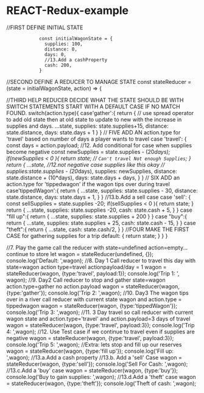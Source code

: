 # REACT-Redux-example

//FIRST DEFINE INITIAL STATE
     
                const initialWagonState = {
                  supplies: 100,
                  distance: 0,
                  days: 0,
                  //13.Add a cashProperty
                  cash: 200,
                }

//SECOND DEFINE A REDUCER TO MANAGE STATE
               const stateReducer = (state = initialWagonState, action) => {
               
//THIRD HELP REDUCER DECIDE WHAT THE STATE SHOULD BE WITH SWITCH STATEMENTS START WITH  A DEFAULT CASE IF NO MATCH FOUND.
 	 switch(action.type){
   	 case'gather':{
      	return {
   	 // use spread operator to add old state then at old state to update to new with the increase in supplies and days.
   		...state,
     	 	supplies: state.supplies+15,
      		distance: state.distance,
      		days: state.days + 1
      		}
  	  }
    // FIVE ADD AN action.type for 'travel' based on number of days a player wants to travel
    case 'travel': {
      const days = action.payload;
      //12. Add conditional for case when supplies become negative
      const newSupplies = state.supplies - (20*days);
      if(newSupplies < 0 ){
        return state;
        // `Can't travel Not enough Supplies`;
      } 
      return {
        ...state,
        //12.not negative case supplies like this okay
        //  supplies:state.supplies - (20*days),
         supplies: newSupplies,
         distance: state.distance + (10*days),
         days: state.days + days,
      }
    }
    // SIX ADD an action.type for 'tippedwagon' if the wagon tips over during travel
    case'tippedWagon':{
      return {
        ...state,
        supplies: state.supplies - 30,
        distance: state.distance,
        days: state.days + 1,
      }
    }
    //13.b.Add a sell case
    case 'sell': {
      const sellSupplies = state.supplies -20;
      if(sellSupplies < 0 ){ 
        return state;
        }
      return {
        ...state,
        supplies: state.supplies -20,
        cash: state.cash + 5,
      }
    }
  case "fill up":{
    return {
      ...state,
      supplies: state.supplies + 200
    }
  }
  case "buy":{
    return {
      ...state,
      supplies: state.supplies + 25,
      cash: state.cash - 15,
    }
  }
  case "theft":{
    return {
      ...state,
      cash: state.cash/2,
    }
  }
      //FOUR MAKE THE FIRST CASE for gathering supplies for a trip
default: {
      	return state;
   	 }
  }
}

//7. Play the game call the reducer with state=undefined action=empty... continue to store 				let wagon = stateReducer(undefined, {});                                               	               console.log('Default: ',wagon);
//8. Day 1 Call reducer to travel this day with state=wagon action type=travel actionpayload/day = 1    			wagon = stateReducer(wagon, {type:'travel', payload:1});             		               console.log('Trip 1: ', wagon);
//9. Day2 Call reducer to stop and gather state=wagon action.type=gather no action.payload      				wagon = stateReducer(wagon, {type:'gather'});          	                                            console.log('Trip 2: ',wagon);
//10. Day3 The wagon tips over in a river call reducer with current state wagon and action.type = tippedwagon		 wagon = stateReducer(wagon, {type:'tippedWagon'});				 console.log('Trip 3: ',wagon);
//11. 3 Day travel so call reducer with current wagon state and action.type='travel' and action.payload=3 days of travel 	wagon = stateReducer(wagon, {type:'travel', payload:3});			console.log('Trip 4: ',wagon);
//12. Use Test case if we continue to travel even if supplies are negative 							wagon = stateReducer(wagon, {type:'travel', payload:3});			console.log('Trip 5: ',wagon);
//Extra: lets stop and fill up our reserves 										wagon = stateReducer(wagon, {type:'fill up'});					console.log('Fill up: ',wagon);
//13.a.Add a cash property
//13.b. Add a 'sell' Case		 wagon = stateReducer(wagon, {type:'sell'});							console.log('Sell For Cash: ',wagon);
//13.c.Add a 'buy' case  		wagon = stateReducer(wagon, {type:'buy'});							console.log('Buy to gain supplies: ',wagon);
//13.d.Add a 'theft' case		wagon = stateReducer(wagon, {type:'theft'});							console.log('Theft of cash: ',wagon);

